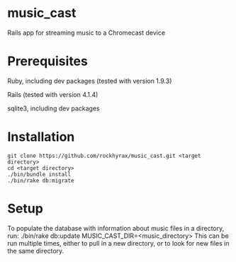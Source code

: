 music_cast
==========

Rails app for streaming music to a Chromecast device

Prerequisites
=============

Ruby, including dev packages (tested with version 1.9.3)

Rails (tested with version 4.1.4)

sqlite3, including dev packages

Installation
============

    git clone https://github.com/rockhyrax/music_cast.git <target directory>
    cd <target directory>
    ./bin/bundle install
    ./bin/rake db:migrate

Setup
=====

To populate the database with information about music files in a directory, run:
    ./bin/rake db:update MUSIC_CAST_DIR=<music_directory>
This can be run multiple times, either to pull in a new directory, or to look for new files in the same directory.

